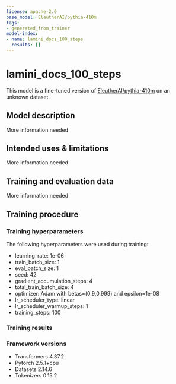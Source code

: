 ```yaml
---
license: apache-2.0
base_model: EleutherAI/pythia-410m
tags:
- generated_from_trainer
model-index:
- name: lamini_docs_100_steps
  results: []
---
```


<!-- This model card has been generated automatically according to the information the Trainer had access to. You
should probably proofread and complete it, then remove this comment. -->

# lamini_docs_100_steps

This model is a fine-tuned version of [EleutherAI/pythia-410m](https://huggingface.co/EleutherAI/pythia-410m) on an unknown dataset.

## Model description

More information needed

## Intended uses & limitations

More information needed

## Training and evaluation data

More information needed

## Training procedure

### Training hyperparameters

The following hyperparameters were used during training:
- learning_rate: 1e-06
- train_batch_size: 1
- eval_batch_size: 1
- seed: 42
- gradient_accumulation_steps: 4
- total_train_batch_size: 4
- optimizer: Adam with betas=(0.9,0.999) and epsilon=1e-08
- lr_scheduler_type: linear
- lr_scheduler_warmup_steps: 1
- training_steps: 100

### Training results



### Framework versions

- Transformers 4.37.2
- Pytorch 2.5.1+cpu
- Datasets 2.14.6
- Tokenizers 0.15.2
